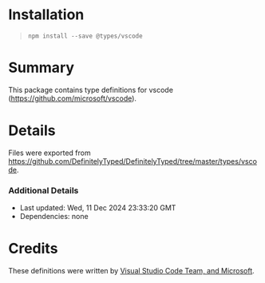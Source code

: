 # Installation
> `npm install --save @types/vscode`

# Summary
This package contains type definitions for vscode (https://github.com/microsoft/vscode).

# Details
Files were exported from https://github.com/DefinitelyTyped/DefinitelyTyped/tree/master/types/vscode.

### Additional Details
 * Last updated: Wed, 11 Dec 2024 23:33:20 GMT
 * Dependencies: none

# Credits
These definitions were written by [Visual Studio Code Team, and Microsoft](https://github.com/microsoft).
